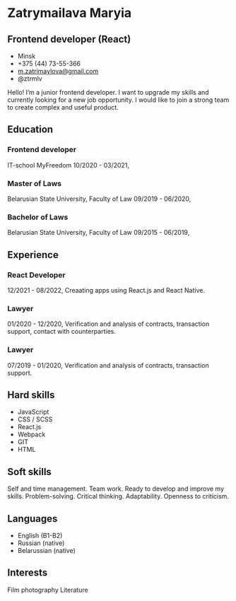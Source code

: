 # Zatrymailava Maryia

## Frontend developer (React)

* Minsk
* +375 (44) 73-55-366
* m.zatrimaylova@gmail.com
* @ztrmlv

Hello! I’m a junior frontend developer. I want to upgrade my skills and currently looking for a new job opportunity. I would like to join a strong team to create complex and useful product.

## Education

### Frontend developer
IT-school MyFreedom 10/2020 - 03/2021,

### Master of Laws
Belarusian State University, Faculty of Law 09/2019 - 06/2020,

### Bachelor of Laws
Belarusian State University, Faculty of Law 09/2015 - 06/2019,

## Experience
### React Developer
12/2021 - 08/2022, Creaating apps using React.js and React Native.

### Lawyer
01/2020 - 12/2020, Verification and analysis of contracts, transaction support, contact with counterparties.

### Lawyer
07/2019 - 01/2020, Verification and analysis of contracts, transaction support.

## Hard skills
* JavaScript
* CSS / SCSS
* React.js
* Webpack
* GIT
* HTML

## Soft skills
Self and time management. Team work. Ready to develop and improve my skills. Problem-solving. Critical thinking. Adaptability. Openness to criticism.

## Languages
* English (B1-B2)
* Russian (native)
* Belarussian (native)

## Interests
Film photography
Literature